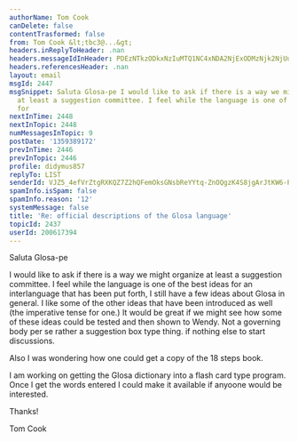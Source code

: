 ```yaml
---
authorName: Tom Cook
canDelete: false
contentTrasformed: false
from: Tom Cook &lt;tbc3@...&gt;
headers.inReplyToHeader: .nan
headers.messageIdInHeader: PDEzNTkzODkxNzIuMTQ1NC4xNDA2NjExODMzNjk2NjUuNzEyNEUzRURAd2VibWFpbC5tZXNzYWdpbmdlbmdpbmUuY29tPg==
headers.referencesHeader: .nan
layout: email
msgId: 2447
msgSnippet: Saluta Glosa-pe I would like to ask if there is a way we might organize
  at least a suggestion committee. I feel while the language is one of the best ideas
  for
nextInTime: 2448
nextInTopic: 2448
numMessagesInTopic: 9
postDate: '1359389172'
prevInTime: 2446
prevInTopic: 2446
profile: didymus857
replyTo: LIST
senderId: VJZ5_4efVrZtgRXKQZ7Z2hQFemOksGNsbReYYtq-ZnOQgzK4S8jgArJtKW6-PDZWEfGK1-jbUmT8UTONgg
spamInfo.isSpam: false
spamInfo.reason: '12'
systemMessage: false
title: 'Re: official descriptions of the Glosa language'
topicId: 2437
userId: 200617394
---
```


Saluta Glosa-pe

I would like to ask if there is a way we might organize at least a
suggestion committee. I feel while the language is one of the best ideas
for an interlanguage that has been put forth, I still have a few ideas
about Glosa in general. I like some of the other ideas that have been
introduced as well (the imperative tense for one.)  It would be great if
we might see how some of these ideas could be tested and then shown to
Wendy. Not a governing body per se rather a suggestion box type thing.
if nothing else to start discussions.

Also I was wondering how one could get a copy of the 18 steps book. 

I am working on getting the Glosa dictionary into a flash card type
program. Once I get the words entered I could make it available if
anyoone would be interested.

Thanks!

Tom Cook


